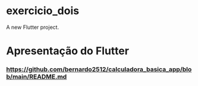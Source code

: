 # exercicio_dois

A new Flutter project.

# Apresentação do Flutter

### https://github.com/bernardo2512/calculadora_basica_app/blob/main/README.md